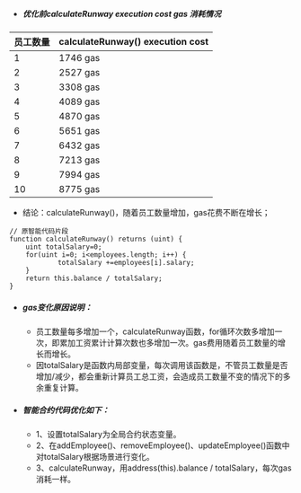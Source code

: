 -  ##### 优化前calculateRunway execution cost gas 消耗情况

员工数量 | calculateRunway() execution cost
---|---
 1  |1746 gas
2| 2527 gas
3|3308 gas
4|4089 gas
5|4870 gas
6|5651 gas
7|6432 gas
8|7213 gas
9|7994  gas
10|8775  gas

- 结论：calculateRunway()，随着员工数量增加，gas花费不断在增长；

```
// 原智能代码片段
function calculateRunway() returns (uint) {
    uint totalSalary=0;
    for(uint i=0; i<employees.length; i++) {
            totalSalary +=employees[i].salary;
    }
    return this.balance / totalSalary;
}
```
- ##### gas变化原因说明：
    - 员工数量每多增加一个，calculateRunway函数，for循环次数多增加一次，即累加工资累计计算次数也多增加一次。gas费用随着员工数量的增长而增长。
    - 因totalSalary是函数内局部变量，每次调用该函数是，不管员工数量是否增加/减少，都会重新计算员工总工资，会造成员工数量不变的情况下的多余重复计算。
  

- ##### 智能合约代码优化如下：
    - 1、设置totalSalary为全局合约状态变量。
    - 2、在addEmployee()、removeEmployee()、updateEmployee()函数中对totalSalary根据场景进行变化。
    - 3、calculateRunway，用address(this).balance / totalSalary，每次gas消耗一样。